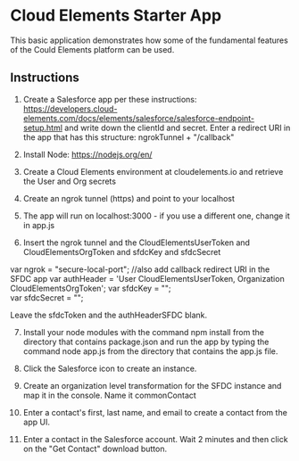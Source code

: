 # Cloud Elements Starter App
This basic application demonstrates how some of the fundamental features of the Could Elements platform can be used.

## Instructions
1. Create a Salesforce app per these instructions: https://developers.cloud-elements.com/docs/elements/salesforce/salesforce-endpoint-setup.html and write down the clientId and secret.  Enter a redirect URI in the app that has this structure: ngrokTunnel + "/callback"

2. Install Node: https://nodejs.org/en/

3. Create a Cloud Elements environment at cloudelements.io and retrieve the User and Org secrets

4. Create an ngrok tunnel (https) and point to your localhost

5. The app will run on localhost:3000 - if you use a different one, change it in app.js

6. Insert the ngrok tunnel and the CloudElementsUserToken and CloudElementsOrgToken and sfdcKey and sfdcSecret

var ngrok = "secure-local-port"; //also add callback redirect URI in the SFDC app
var authHeader = 'User CloudElementsUserToken, Organization CloudElementsOrgToken';
var sfdcKey = "";  
var sfdcSecret = "";

Leave the sfdcToken and the authHeaderSFDC blank.  

7. Install your node modules with the command npm install from the directory that contains package.json and run the app by typing the command node app.js from the directory that contains the app.js file.

8. Click the Salesforce icon to create an instance.

9. Create an organization level transformation for the SFDC instance and map it in the console.  Name it commonContact

10. Enter a contact's first, last name, and email to create a contact from the app UI.

11. Enter a contact in the Salesforce account.  Wait 2 minutes and then click on the "Get Contact" download button.  
